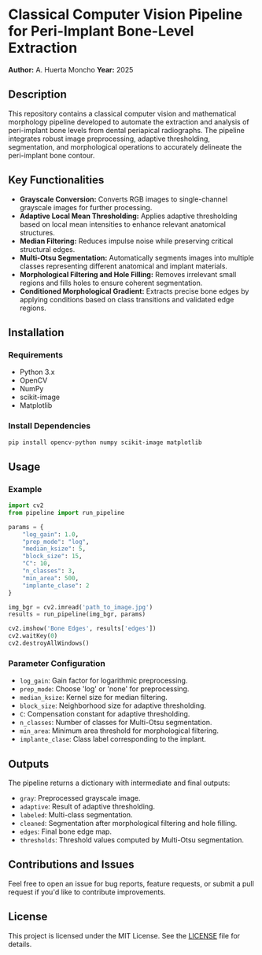 # Classical Computer Vision Pipeline for Peri-Implant Bone-Level Extraction

**Author:** A. Huerta Moncho
**Year:** 2025

## Description

This repository contains a classical computer vision and mathematical morphology pipeline developed to automate the extraction and analysis of peri-implant bone levels from dental periapical radiographs. The pipeline integrates robust image preprocessing, adaptive thresholding, segmentation, and morphological operations to accurately delineate the peri-implant bone contour.

## Key Functionalities

* **Grayscale Conversion:** Converts RGB images to single-channel grayscale images for further processing.
* **Adaptive Local Mean Thresholding:** Applies adaptive thresholding based on local mean intensities to enhance relevant anatomical structures.
* **Median Filtering:** Reduces impulse noise while preserving critical structural edges.
* **Multi-Otsu Segmentation:** Automatically segments images into multiple classes representing different anatomical and implant materials.
* **Morphological Filtering and Hole Filling:** Removes irrelevant small regions and fills holes to ensure coherent segmentation.
* **Conditioned Morphological Gradient:** Extracts precise bone edges by applying conditions based on class transitions and validated edge regions.

## Installation

### Requirements

* Python 3.x
* OpenCV
* NumPy
* scikit-image
* Matplotlib

### Install Dependencies

```bash
pip install opencv-python numpy scikit-image matplotlib
```

## Usage

### Example

```python
import cv2
from pipeline import run_pipeline

params = {
    "log_gain": 1.0,
    "prep_mode": "log",
    "median_ksize": 5,
    "block_size": 15,
    "C": 10,
    "n_classes": 3,
    "min_area": 500,
    "implante_clase": 2
}

img_bgr = cv2.imread('path_to_image.jpg')
results = run_pipeline(img_bgr, params)

cv2.imshow('Bone Edges', results['edges'])
cv2.waitKey(0)
cv2.destroyAllWindows()
```

### Parameter Configuration

* `log_gain`: Gain factor for logarithmic preprocessing.
* `prep_mode`: Choose 'log' or 'none' for preprocessing.
* `median_ksize`: Kernel size for median filtering.
* `block_size`: Neighborhood size for adaptive thresholding.
* `C`: Compensation constant for adaptive thresholding.
* `n_classes`: Number of classes for Multi-Otsu segmentation.
* `min_area`: Minimum area threshold for morphological filtering.
* `implante_clase`: Class label corresponding to the implant.

## Outputs

The pipeline returns a dictionary with intermediate and final outputs:

* `gray`: Preprocessed grayscale image.
* `adaptive`: Result of adaptive thresholding.
* `labeled`: Multi-class segmentation.
* `cleaned`: Segmentation after morphological filtering and hole filling.
* `edges`: Final bone edge map.
* `thresholds`: Threshold values computed by Multi-Otsu segmentation.

## Contributions and Issues

Feel free to open an issue for bug reports, feature requests, or submit a pull request if you'd like to contribute improvements.

## License

This project is licensed under the MIT License. See the [LICENSE](LICENSE) file for details.
